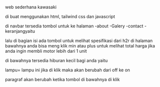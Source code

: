 web sederhana kawasaki

di buat menggunakan html, tailwind css dan javascript

di navbar tersedia tombol untuk ke halaman
-about
-Galery
-contact
-keranjangyaitu

lalu di bagian isi ada tombol untuk melihat spesifikasi dari h2r
di halaman bawahnya anda bisa meng klik min atau plus untuk melihat total harga jika anda ingin membli motor lebih dari 1 unit

di bawahnya tersedia hiburan kecil bagi anda yaitu

lampu= lampu ini jika di klik maka akan berubah dari off ke on

paragraf akan berubah ketika tombol di bawahnya di klik

